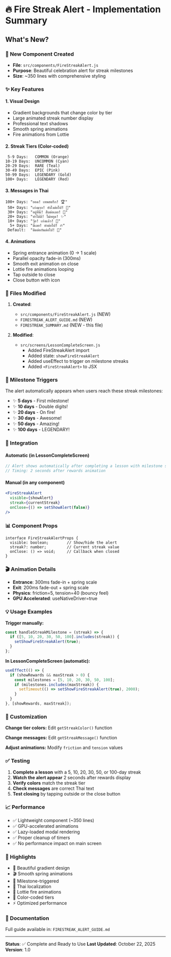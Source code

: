 # 🔥 Fire Streak Alert - Implementation Summary

## What's New?

### 🎨 New Component Created
- **File**: `src/components/FireStreakAlert.js`
- **Purpose**: Beautiful celebration alert for streak milestones
- **Size**: ~350 lines with comprehensive styling

### ✨ Key Features

#### 1. **Visual Design**
- Gradient backgrounds that change color by tier
- Large animated streak number display
- Professional text shadows
- Smooth spring animations
- Fire animations from Lottie

#### 2. **Streak Tiers** (Color-coded)
```
 5-9 Days:   COMMON (Orange)
10-19 Days:  UNCOMMON (Cyan) 
20-29 Days:  RARE (Teal)
30-49 Days:  EPIC (Pink)
50-99 Days:  LEGENDARY (Gold)
100+ Days:   LEGENDARY (Red)
```

#### 3. **Messages in Thai**
```
100+ Days: "ยอด! เทพสตรีก! 🏆"
 50+ Days: "เก่งมาก! ยังไงต่อไป! 💪"
 30+ Days: "อยู่ที่นี่! สืบต่อเลย! 🌟"
 20+ Days: "ทำได้ดี! ไม่หยุด! ✨"
 10+ Days: "วุ้ย! เก่งแล้ว! 🎯"
  5+ Days: "ดีเลย! ทำต่อไป! 🔥"
 Default:  "ติดต่อกันต่อไป! 🚀"
```

#### 4. **Animations**
- Spring entrance animation (0 → 1 scale)
- Parallel opacity fade-in (300ms)
- Smooth exit animation on close
- Lottie fire animations looping
- Tap outside to close
- Close button with icon

### 📁 Files Modified

1. **Created**: 
   - `src/components/FireStreakAlert.js` (NEW)
   - `FIRESTREAK_ALERT_GUIDE.md` (NEW)
   - `FIRESTREAK_SUMMARY.md` (NEW - this file)

2. **Modified**:
   - `src/screens/LessonCompleteScreen.js`
     - Added FireStreakAlert import
     - Added state: `showFireStreakAlert`
     - Added useEffect to trigger on milestone streaks
     - Added `<FireStreakAlert>` to JSX

### 🎯 Milestone Triggers

The alert automatically appears when users reach these streak milestones:
- ✨ **5 days** - First milestone!
- ✨ **10 days** - Double digits!
- ✨ **20 days** - On fire!
- ✨ **30 days** - Awesome!
- ✨ **50 days** - Amazing!
- ✨ **100 days** - LEGENDARY!

### 🚀 Integration

#### Automatic (in LessonCompleteScreen)
```jsx
// Alert shows automatically after completing a lesson with milestone streak
// Timing: 2 seconds after rewards animation
```

#### Manual (in any component)
```jsx
<FireStreakAlert
  visible={showAlert}
  streak={currentStreak}
  onClose={() => setShowAlert(false)}
/>
```

### 📊 Component Props
```tsx
interface FireStreakAlertProps {
  visible: boolean;        // Show/hide the alert
  streak?: number;         // Current streak value
  onClose: () => void;     // Callback when closed
}
```

### 🎬 Animation Details
- **Entrance**: 300ms fade-in + spring scale
- **Exit**: 200ms fade-out + spring scale
- **Physics**: friction=5, tension=40 (bouncy feel)
- **GPU Accelerated**: useNativeDriver=true

### 💡 Usage Examples

**Trigger manually:**
```jsx
const handleStreakMilestone = (streak) => {
  if ([5, 10, 20, 30, 50, 100].includes(streak)) {
    setShowFireStreakAlert(true);
  }
};
```

**In LessonCompleteScreen (automatic):**
```jsx
useEffect(() => {
  if (showRewards && maxStreak > 0) {
    const milestones = [5, 10, 20, 30, 50, 100];
    if (milestones.includes(maxStreak)) {
      setTimeout(() => setShowFireStreakAlert(true), 2000);
    }
  }
}, [showRewards, maxStreak]);
```

### 🎨 Customization

**Change tier colors:**
Edit `getStreakColor()` function

**Change messages:**
Edit `getStreakMessage()` function

**Adjust animations:**
Modify `friction` and `tension` values

### ✅ Testing

1. **Complete a lesson** with a 5, 10, 20, 30, 50, or 100-day streak
2. **Watch the alert appear** 2 seconds after rewards display
3. **Verify colors** match the streak tier
4. **Check messages** are correct Thai text
5. **Test closing** by tapping outside or the close button

### 📈 Performance
- ✅ Lightweight component (~350 lines)
- ✅ GPU-accelerated animations
- ✅ Lazy-loaded modal rendering
- ✅ Proper cleanup of timers
- ✅ No performance impact on main screen

### 🌟 Highlights
- 🎨 Beautiful gradient design
- 🎬 Smooth spring animations
- 🎯 Milestone-triggered
- 📝 Thai localization
- 🎥 Lottie fire animations
- 🎨 Color-coded tiers
- ⚡ Optimized performance

### 📖 Documentation
Full guide available in: `FIRESTREAK_ALERT_GUIDE.md`

---

**Status**: ✅ Complete and Ready to Use
**Last Updated**: October 22, 2025
**Version**: 1.0
